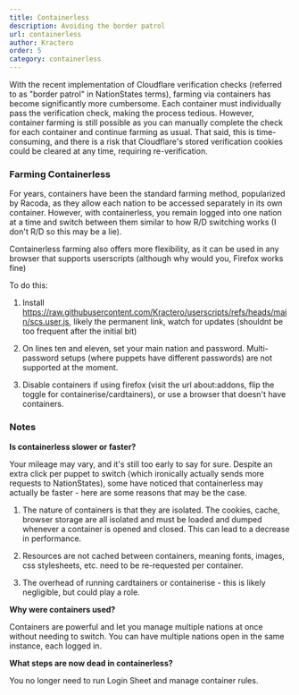 ```yaml
---
title: Containerless
description: Avoiding the border patrol
url: containerless
author: Kractero
order: 5
category: containerless
---
```


With the recent implementation of Cloudflare verification checks (referred to as "border patrol" in NationStates terms), farming via containers has become significantly more cumbersome. Each container must individually pass the verification check, making the process tedious. However, container farming is still possible as you can manually complete the check for each container and continue farming as usual. That said, this is time-consuming, and there is a risk that Cloudflare's stored verification cookies could be cleared at any time, requiring re-verification.

### Farming Containerless

For years, containers have been the standard farming method, popularized by Racoda, as they allow each nation to be accessed separately in its own container. However, with containerless, you remain logged into one nation at a time and switch between them similar to how R/D switching works (I don't R/D so this may be a lie).

Containerless farming also offers more flexibility, as it can be used in any browser that supports userscripts (although why would you, Firefox works fine)

To do this:

1. Install https://raw.githubusercontent.com/Kractero/userscripts/refs/heads/main/scs.user.js, likely the permanent link, watch for updates (shouldnt be too frequent after the initial bit)

2. On lines ten and eleven, set your main nation and password. Multi-password setups (where puppets have different passwords) are not supported at the moment.

3. Disable containers if using firefox (visit the url about:addons, flip the toggle for containerise/cardtainers), or use a browser that doesn't have containers.

### Notes

**Is containerless slower or faster?**

Your mileage may vary, and it's still too early to say for sure. Despite an extra click per puppet to switch (which ironically actually sends more requests to NationStates), some have noticed that containerless may actually be faster - here are some reasons that may be the case.

1. The nature of containers is that they are isolated. The cookies, cache, browser storage are all isolated and must be loaded and dumped whenever a container is opened and closed. This can lead to a decrease in performance.

2. Resources are not cached between containers, meaning fonts, images, css stylesheets, etc. need to be re-requested per container.

3. The overhead of running cardtainers or containerise - this is likely negligible, but could play a role.

**Why were containers used?**

Containers are powerful and let you manage multiple nations at once without needing to switch. You can have multiple nations open in the same instance, each logged in.

**What steps are now dead in containerless?**

You no longer need to run Login Sheet and manage container rules.
